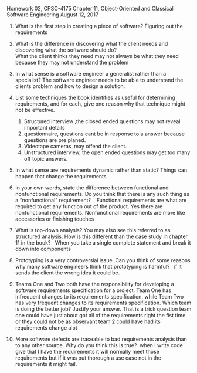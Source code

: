 Homework 02, CPSC-4175
Chapter 11, Object-Oriented and Classical Software Engineering August 12, 2017 

1. What is the first step in creating a piece of software? 
    Figuring out the requirements 
    
2. What is the difference in discovering what the client needs and discovering what the software should do?  
    What the client thinks they need may not always be what they need because they may not understand the problem 
    
3. In what sense is a software engineer a generalist rather than a specialist? 
    The software engineer needs to be able to understand the clients problem and how to design a solution. 
    
4. List some techniques the book identifies as useful for determining requirements, and for each, give one reason why that technique might not be effective.  
    1. Structured interview ,the closed ended questions may not reveal important details 
    2. questionnaire, questions cant be in response to a answer because questions are pre planed.
    3.  Videotape cameras, may offend the client.
    4. Unstructured interview, the open ended questions may get too many off topic answers. 
    
5. In what sense are requirements dynamic rather than static?
    Things can happen that change the requirements  
    
6. In your own words, state the difference between functional and nonfunctional requirements. Do you think that there is any such thing as a “nonfunctional” requirement? 
    Functional requirements are what are required to get any function out of the product. Yes there are nonfunctional requirements.  Nonfunctional requirements are more like accessories or finishing touches  
    
7. What is top-down analysis? You may also see this referred to as structured analysis. How is this different than the case study in chapter 11 in the book?  
    When you take a single complete statement and break it down into components 

8. Prototyping is a very controversial issue. Can you think of some reasons why many software engineers think that prototyping is harmful?   
    if it sends the client the wrong idea it could be. 

9. Teams One and Two both have the responsibility for developing a software requirements specification for a project. Team One has infrequent changes to its requirements specification, while Team Two has very frequent changes to its requirements specification. Which team is doing the better job? Justify your answer. 
    That is a trick question team one could have just about got all of the requirements right the fist time or they could not be as observant team 2 could have had its requirements change alot 

10. More software defects are traceable to bad requirements analysis than to any other source. Why do you think this is true? 
    when I write code give that I have the requirements it will normally meet those requirements but if it was put thorough a use case not in the requirements it might fail.
